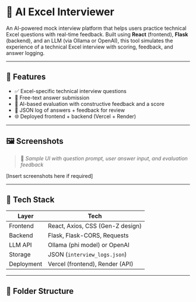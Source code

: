 # 🧠 AI Excel Interviewer

An AI-powered mock interview platform that helps users practice technical Excel questions with real-time feedback. Built using **React** (frontend), **Flask** (backend), and an LLM (via Ollama or OpenAI), this tool simulates the experience of a technical Excel interview with scoring, feedback, and answer logging.

---

## 🚀 Features

- ✅ Excel-specific technical interview questions
- 📝 Free-text answer submission
- 🤖 AI-based evaluation with constructive feedback and a score
- 🧾 JSON log of answers + feedback for review
- 🌐 Deployed frontend + backend (Vercel + Render)

---

## 🖼️ Screenshots

> 💬 *Sample UI with question prompt, user answer input, and evaluation feedback*

[Insert screenshots here if required]

---

## 🧱 Tech Stack

| Layer       | Tech                             |
|------------|----------------------------------|
| Frontend   | React, Axios, CSS (Gen-Z design) |
| Backend    | Flask, Flask-CORS, Requests      |
| LLM API    | Ollama (phi model) or OpenAI     |
| Storage    | JSON (`interview_logs.json`)     |
| Deployment | Vercel (frontend), Render (API)  |

---

## 📁 Folder Structure

